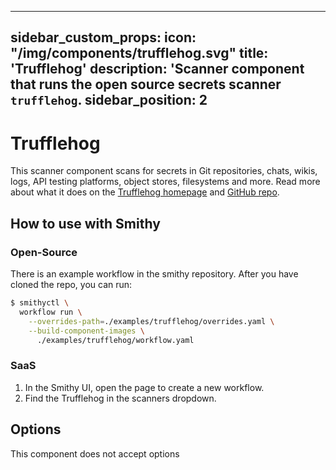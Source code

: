 ***

sidebar\_custom\_props:
icon: "/img/components/trufflehog.svg"
title: 'Trufflehog'
description: 'Scanner component that runs the open source secrets scanner `trufflehog`.
sidebar\_position: 2
--------------------

# Trufflehog

This scanner component scans for secrets in Git repositories, chats, wikis, logs, API testing platforms, object stores, filesystems and more.
Read more about what it does on the [Trufflehog homepage](https://trufflesecurity.com/trufflehog) and [GitHub repo](https://github.com/trufflesecurity/trufflehog).

## How to use with Smithy

### Open-Source

There is an example workflow in the smithy repository.
After you have cloned the repo, you can run:

```bash
$ smithyctl \
  workflow run \
    --overrides-path=./examples/trufflehog/overrides.yaml \
    --build-component-images \
      ./examples/trufflehog/workflow.yaml
```

### SaaS

1. In the Smithy UI, open the page to create a new workflow.
2. Find the Trufflehog in the scanners dropdown.

## Options

This component does not accept options
